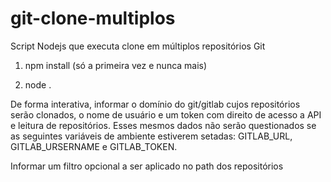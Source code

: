 # git-clone-multiplos

Script Nodejs que executa clone em múltiplos repositórios Git

1. npm install (só a primeira vez e nunca mais)

2. node .

De forma interativa, informar o domínio do git/gitlab cujos repositórios serão clonados, o nome de usuário e um token com direito de acesso a API e leitura de repositórios. Esses mesmos dados não serão questionados se as seguintes variáveis de ambiente estiverem setadas: GITLAB_URL, GITLAB_URSERNAME e GITLAB_TOKEN.

Informar um filtro opcional a ser aplicado no path dos repositórios
